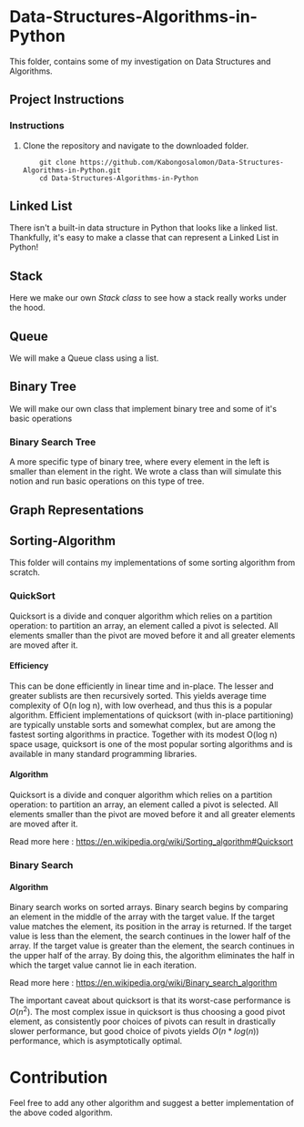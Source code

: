 # Data-Structures-Algorithms-in-Python
This folder, contains some of my investigation on Data Structures and Algorithms. 

## Project Instructions

### Instructions

1. Clone the repository and navigate to the downloaded folder.
	
	```	
		git clone https://github.com/Kabongosalomon/Data-Structures-Algorithms-in-Python.git
		cd Data-Structures-Algorithms-in-Python
	```
## Linked List 

There isn't a built-in data structure in Python that looks like a linked list. Thankfully, it's easy to make a classe that can represent a Linked List in Python!

## Stack

Here we make our own _Stack class_ to see how a stack really works under the hood.

## Queue

We will make a Queue class using a list.


## Binary Tree
We will make our own class that implement binary tree and some of it's basic operations

### Binary Search Tree
A more specific type of binary tree, where every element in the left is smaller than element in the right. We wrote a class than will simulate this notion and run basic operations on this type of tree. 

## Graph Representations

## Sorting-Algorithm
This folder will contains my implementations of some sorting algorithm from scratch.

### QuickSort
Quicksort is a divide and conquer algorithm which relies on a partition operation: to partition an array, an element called a pivot is selected. All elements smaller than the pivot are moved before it and all greater elements are moved after it. 

#### Efficiency 
This can be done efficiently in linear time and in-place. The lesser and greater sublists are then recursively sorted. This yields average time complexity of O(n log n), with low overhead, and thus this is a popular algorithm. Efficient implementations of quicksort (with in-place partitioning) are typically unstable sorts and somewhat complex, but are among the fastest sorting algorithms in practice. Together with its modest O(log n) space usage, quicksort is one of the most popular sorting algorithms and is available in many standard programming libraries.


#### Algorithm
Quicksort is a divide and conquer algorithm which relies on a partition operation: to partition an array, an element called a pivot is selected. All elements smaller than the pivot are moved before it and all greater elements are moved after it. 

Read more here : https://en.wikipedia.org/wiki/Sorting_algorithm#Quicksort

### Binary Search

#### Algorithm
Binary search works on sorted arrays. Binary search begins by comparing an element in the middle of the array with the target value. If the target value matches the element, its position in the array is returned. If the target value is less than the element, the search continues in the lower half of the array. If the target value is greater than the element, the search continues in the upper half of the array. By doing this, the algorithm eliminates the half in which the target value cannot lie in each iteration. 

Read more here : https://en.wikipedia.org/wiki/Binary_search_algorithm


The important caveat about quicksort is that its worst-case performance is $O(n^2)$. The most complex issue in quicksort is thus choosing a good pivot element, as consistently poor choices of pivots can result in drastically slower performance, but good choice of pivots yields $O(n*log(n))$ performance, which is asymptotically optimal.

# Contribution 
Feel free to add any other algorithm and suggest a better implementation of the above coded algorithm.